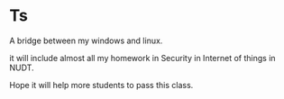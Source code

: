 # Ts
A bridge between my windows and linux.

it will include almost all my homework in Security in Internet of things in NUDT.

Hope it will help more students to pass this class.
